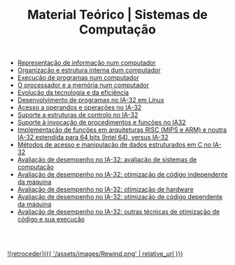 <br>

<h1 align="center">Material Teórico | Sistemas de Computação</h1>

<br>

* [Representação de informação num computador](ISC_1.pdf)
* [Organização e estrutura interna dum computador](ISC_2.pdf)
* [Execução de programas num computador](ISC_3.pdf)
* [O processador e a memória num computador](ISC_4.pdf)
* [Evolução da tecnologia e da eficiência](ISC_5.pdf)
* [Desenvolvimento de programas no IA-32 em Linux](ISA_1.pdf)
* [Acesso a operandos e operações no IA-32](ISA_2.pdf)
* [Suporte a estruturas de controlo no IA-32](ISA_3.pdf)
* [Suporte à invocação de procedimentos e funções no IA32](ISA_4.pdf)
* [Implementação de funções em arquiteturas RISC (MIPS e ARM) e noutra IA-32 estendida para 64 bits (Intel 64), versus IA-32](ISA_5.pdf)
* [Métodos de acesso e manipulação de dados estruturados em C no IA-32](ISA_6.pdf)
* [Avaliação de desempenho no IA-32: avaliação de sistemas de  computação](AD_1.pdf)
* [Avaliação de desempenho no IA-32: otimização de código independente da máquina](AD_2.pdf)
* [Avaliação de desempenho no IA-32: otimização de hardware](AD_3.pdf)
* [Avaliação de desempenho no IA-32: otimização de código dependente da máquina](AD_4.pdf)
* [Avaliação de desempenho no IA-32: outras técnicas de otimização de código e sua execução](AD_5.pdf)

<br><br>

[![retroceder]({{ '/assets/images/Rewind.png' | relative_url }})](https://david81820.github.io/Recursos-LCC/SC)